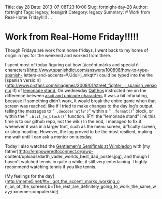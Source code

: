 Title: day 28
Date: 2013-07-08T23:10:00
Slug: fortnight-day-28
Author: fortnight
Tags: legacy, foss@rit
Category: legacy
Summary: # Work from Real-Home Friday!!!!! ... 

# Work from Real-Home Friday!!!!!

Though Fridays are work from home fridays, I went back to my home of origin in
nyc for the weekend and worked from there.

I spent most of today figuring out how [áccént márks and special ñ
characters](http://www.spanishdict.com/answers/100808/how-to-type-spanish-
letters-and-accents-#.UduHj_mkqtY) could be typed into the the [spanish versio
n](http://www.pixfans.com/imagenes/2009/01/street_fighter_ii_spanish_version.g
if) of [lemonade stand.](https://github.com/FOSSRIT/lemonade-stand) On
wednesday [Qalthos](https://github.com/qalthos) instructed me on the
difference between [ascii and unicode
characters](http://docs.python.org/2/howto/unicode.html) It was a bit
infuriating, because if something didn't work, it would break the entire game
when that screen was reached, like if I tried to make changes to the day log's
output, telling the messages to "` .decode('utf8')`" within a "` .format()`"
block, or within the "` .blit_to_block()`" function. (FYI the "lemonade stand"
link this time is to our github repo, not the wiki) In the end, I managed to
fix it whenever it was in a larger font, such as the menu screen, difficulty
screen, or shop heading. However, the log proved to be the most resilient,
making me wait until I can ask a mentor on tuesday.

Today I also watched the [Gentlemen's Semifinals at
Wimbledon](http://www.wimbledon.com/en_GB/scores/schedule/schedule19.html)
with [my father](http://empoweredtoconnect.org/wp-
content/uploads/darth_vader_worlds_best_dad_poster.jpg), and though I haven't
watched tennis in quite a while, it still very entertaining. I highly
recommend watching tennis if you like tennis.

[My feelings for the day](http://meme5.net/#t=I_got_the_accent_marks_working_o
n_on_of_the_screens;b=The_rest_are_definitely_going_to_work_the_same_way;i
=meme-computerkid;)

